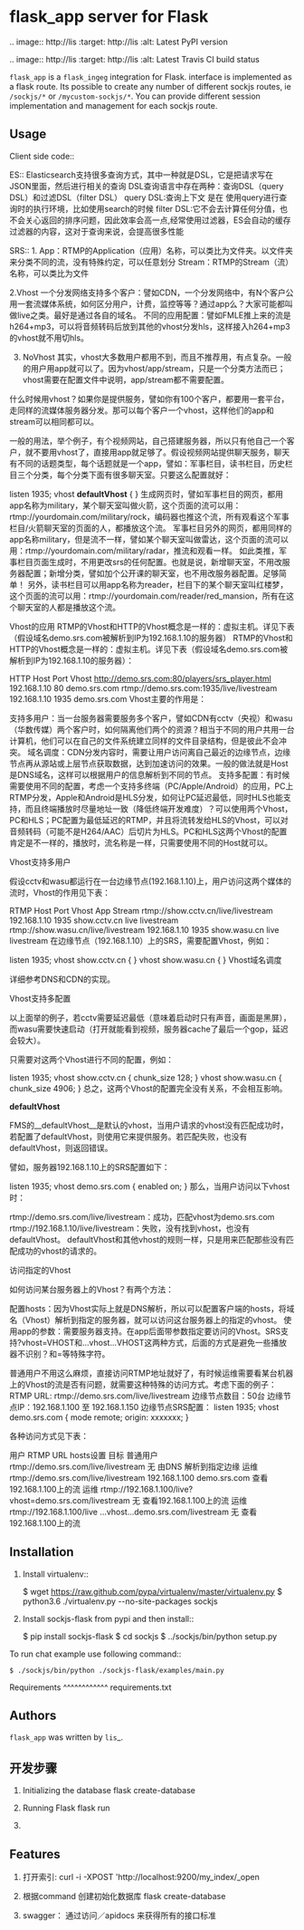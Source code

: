 flask_app server for Flask
============

.. image:: http://lis
    :target: http://lis
    :alt: Latest PyPI version

.. image:: http://lis
   :target: http://lis
   :alt: Latest Travis CI build status

`flask_app` is a `flask_ingeg` integration for Flask.   interface
is implemented as a flask route. Its possible to create any number of different sockjs routes, ie `/sockjs/*` or `/mycustom-sockjs/*`.
You can provide different session implementation and management for each sockjs route.

Usage
-----

Client side code::

  <script src="//cdnjs.cloudflare.com/ajax/libs/sockjs-client/1.1.4/sockjs.js"></script>
  <script>
      var sock = new SockJS('http://localhost:5000/sockjs');

      sock.onopen = function() {
        console.log('open');
      };

      sock.onmessage = function(obj) {
        console.log(obj);
      };

      sock.onclose = function() {
        console.log('close');
      };
  </script>

 ES::
    Elasticsearch支持很多查询方式，其中一种就是DSL，它是把请求写在JSON里面，然后进行相关的查询
    DSL查询语言中存在两种：查询DSL（query DSL）和过滤DSL（filter DSL）
    query DSL:查询上下文 是在 使用query进行查询时的执行环境，比如使用search的时候
    filter DSL:它不会去计算任何分值，也不会关心返回的排序问题，因此效率会高一点,经常使用过滤器，ES会自动的缓存过滤器的内容，这对于查询来说，会提高很多性能

 SRS::
    1.
App：RTMP的Application（应用）名称，可以类比为文件夹。以文件夹来分类不同的流，没有特殊约定，可以任意划分
Stream：RTMP的Stream（流）名称，可以类比为文件

2.Vhost
一个分发网络支持多个客户：譬如CDN，一个分发网络中，有N个客户公用一套流媒体系统，如何区分用户，计费，监控等等？通过app么？大家可能都叫做live之类。最好是通过各自的域名。
不同的应用配置：譬如FMLE推上来的流是h264+mp3，可以将音频转码后放到其他的vhost分发hls，这样接入h264+mp3的vhost就不用切hls。

3. NoVhost
其实，vhost大多数用户都用不到，而且不推荐用，有点复杂。一般的用户用app就可以了。因为vhost/app/stream，只是一个分类方法而已；vhost需要在配置文件中说明，app/stream都不需要配置。

什么时候用vhost？如果你是提供服务，譬如你有100个客户，都要用一套平台，走同样的流媒体服务器分发。那可以每个客户一个vhost，这样他们的app和stream可以相同都可以。

一般的用法，举个例子，有个视频网站，自己搭建服务器，所以只有他自己一个客户，就不要用vhost了，直接用app就足够了。假设视频网站提供聊天服务，聊天有不同的话题类型，每个话题就是一个app，譬如：军事栏目，读书栏目，历史栏目三个分类，每个分类下面有很多聊天室。只要这么配置就好：

listen              1935;
vhost __defaultVhost__ {
}
生成网页时，譬如军事栏目的网页，都用app名称为military，某个聊天室叫做火箭，这个页面的流可以用：rtmp://yourdomain.com/military/rock，编码器也推这个流，所有观看这个军事栏目/火箭聊天室的页面的人，都播放这个流。
军事栏目另外的网页，都用同样的app名称military，但是流不一样，譬如某个聊天室叫做雷达，这个页面的流可以用：rtmp://yourdomain.com/military/radar，推流和观看一样。
如此类推，军事栏目页面生成时，不用更改srs的任何配置。也就是说，新增聊天室，不用改服务器配置；新增分类，譬如加个公开课的聊天室，也不用改服务器配置。足够简单！
另外，读书栏目可以用app名称为reader，栏目下的某个聊天室叫红楼梦，这个页面的流可以用：rtmp://yourdomain.com/reader/red_mansion，所有在这个聊天室的人都是播放这个流。


Vhost的应用
RTMP的Vhost和HTTP的Vhost概念是一样的：虚拟主机。详见下表（假设域名demo.srs.com被解析到IP为192.168.1.10的服务器）
RTMP的Vhost和HTTP的Vhost概念是一样的：虚拟主机。详见下表（假设域名demo.srs.com被解析到IP为192.168.1.10的服务器）：

HTTP	Host	Port	Vhost
http://demo.srs.com:80/players/srs_player.html	192.168.1.10	80	demo.srs.com
rtmp://demo.srs.com:1935/live/livestream	192.168.1.10	1935	demo.srs.com
Vhost主要的作用是：

支持多用户：当一台服务器需要服务多个客户，譬如CDN有cctv（央视）和wasu（华数传媒）两个客户时，如何隔离他们两个的资源？相当于不同的用户共用一台计算机，他们可以在自己的文件系统建立同样的文件目录结构，但是彼此不会冲突。
域名调度：CDN分发内容时，需要让用户访问离自己最近的边缘节点，边缘节点再从源站或上层节点获取数据，达到加速访问的效果。一般的做法就是Host是DNS域名，这样可以根据用户的信息解析到不同的节点。
支持多配置：有时候需要使用不同的配置，考虑一个支持多终端（PC/Apple/Android）的应用，PC上RTMP分发，Apple和Android是HLS分发，如何让PC延迟最低，同时HLS也能支持，而且终端播放时尽量地址一致（降低终端开发难度）？可以使用两个Vhost，PC和HLS；PC配置为最低延迟的RTMP，并且将流转发给HLS的Vhost，可以对音频转码（可能不是H264/AAC）后切片为HLS。PC和HLS这两个Vhost的配置肯定是不一样的，播放时，流名称是一样，只需要使用不同的Host就可以。

Vhost支持多用户

假设cctv和wasu都运行在一台边缘节点(192.168.1.10)上，用户访问这两个媒体的流时，Vhost的作用见下表：

RTMP	Host	Port	Vhost	App	Stream
rtmp://show.cctv.cn/live/livestream	192.168.1.10	1935	show.cctv.cn	live	livestream
rtmp://show.wasu.cn/live/livestream	192.168.1.10	1935	show.wasu.cn	live	livestream
在边缘节点（192.168.1.10）上的SRS，需要配置Vhost，例如：

listen              1935;
vhost show.cctv.cn {
}
vhost show.wasu.cn {
}
Vhost域名调度

详细参考DNS和CDN的实现。

Vhost支持多配置

以上面举的例子，若cctv需要延迟最低（意味着启动时只有声音，画面是黑屏），而wasu需要快速启动（打开就能看到视频，服务器cache了最后一个gop，延迟会较大）。

只需要对这两个Vhost进行不同的配置，例如：

listen              1935;
vhost show.cctv.cn {
    chunk_size 128;
}
vhost show.wasu.cn {
    chunk_size 4906;
}
总之，这两个Vhost的配置完全没有关系，不会相互影响。

__defaultVhost__

FMS的__defaultVhost__是默认的vhost，当用户请求的vhost没有匹配成功时，若配置了defaultVhost，则使用它来提供服务。若匹配失败，也没有defaultVhost，则返回错误。

譬如，服务器192.168.1.10上的SRS配置如下：

listen              1935;
vhost demo.srs.com {
    enabled         on;
}
那么，当用户访问以下vhost时：

rtmp://demo.srs.com/live/livestream：成功，匹配vhost为demo.srs.com
rtmp://192.168.1.10/live/livestream：失败，没有找到vhost，也没有defaultVhost。
defaultVhost和其他vhost的规则一样，只是用来匹配那些没有匹配成功的vhost的请求的。

访问指定的Vhost

如何访问某台服务器上的Vhost？有两个方法：

配置hosts：因为Vhost实际上就是DNS解析，所以可以配置客户端的hosts，将域名（Vhost）解析到指定的服务器，就可以访问这台服务器上的指定的vhost。
使用app的参数：需要服务器支持。在app后面带参数指定要访问的Vhost。SRS支持?vhost=VHOST和...vhost...VHOST这两种方式，后面的方式是避免一些播放器不识别？和=等特殊字符。

普通用户不用这么麻烦，直接访问RTMP地址就好了，有时候运维需要看某台机器上的Vhost的流是否有问题，就需要这种特殊的访问方式。考虑下面的例子：
RTMP URL: rtmp://demo.srs.com/live/livestream
边缘节点数目：50台
边缘节点IP：192.168.1.100 至 192.168.1.150
边缘节点SRS配置：
    listen              1935;
    vhost demo.srs.com {
        mode remote;
        origin: xxxxxxx;
    }

各种访问方式见下表：

用户	RTMP URL	hosts设置	目标
普通用户	rtmp://demo.srs.com/live/livestream	无	由DNS
解析到指定边缘
运维	rtmp://demo.srs.com/live/livestream	192.168.1.100 demo.srs.com	查看192.168.1.100上的流
运维	rtmp://192.168.1.100/live?
vhost=demo.srs.com/livestream	无	查看192.168.1.100上的流
运维	rtmp://192.168.1.100/live
...vhost...demo.srs.com/livestream	无	查看192.168.1.100上的流



Installation
------------
1. Install virtualenv::

    $ wget https://raw.github.com/pypa/virtualenv/master/virtualenv.py
    $ python3.6 ./virtualenv.py --no-site-packages sockjs

3. Install sockjs-flask from pypi and then install::

    $ pip install sockjs-flask
    $ cd sockjs
    $ ../sockjs/bin/python setup.py

To run chat example use following command::

    $ ./sockjs/bin/python ./sockjs-flask/examples/main.py

Requirements
^^^^^^^^^^^^
requirements.txt

Authors
-------

`flask_app` was written by `lis`_.


开发步骤
-------
1. Initializing the database
    flask create-database

2. Running Flask
    flask run
3. 


Features
--------

1. 打开索引:
    curl -i -XPOST 'http://localhost:9200/my_index/_open

2. 根据command 创建初始化数据库
    flask create-database


3. swagger：
    通过访问／apidocs   来获得所有的接口标准